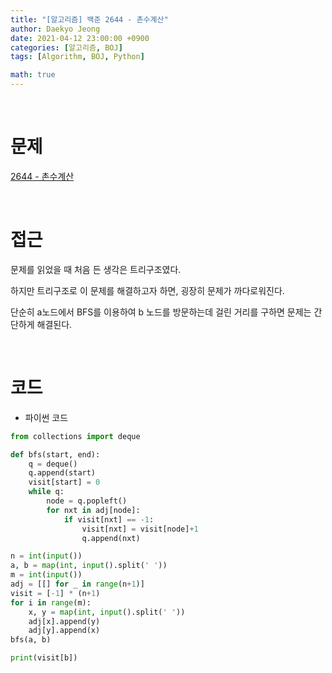 ```yaml
---
title: "[알고리즘] 백준 2644 - 촌수계산"
author: Daekyo Jeong
date: 2021-04-12 23:00:00 +0900
categories: [알고리즘, BOJ]
tags: [Algorithm, BOJ, Python]

math: true
---
```



<br/>

# **문제**

[2644 - 촌수계산](https://www.acmicpc.net/problem/2644)

<br/>

# **접근**

문제를 읽었을 때 처음 든 생각은 트리구조였다.  

하지만 트리구조로 이 문제를 해결하고자 하면, 굉장히 문제가 까다로워진다.  

단순히 a노드에서 BFS를 이용하여 b 노드를 방문하는데 걸린 거리를 구하면 문제는 간단하게 해결된다.  

<br/>

# **코드**

- 파이썬 코드   

```py
from collections import deque

def bfs(start, end):
    q = deque()
    q.append(start)
    visit[start] = 0
    while q:
        node = q.popleft()
        for nxt in adj[node]:
            if visit[nxt] == -1:
                visit[nxt] = visit[node]+1
                q.append(nxt)

n = int(input())
a, b = map(int, input().split(' '))
m = int(input())
adj = [[] for _ in range(n+1)]
visit = [-1] * (n+1)
for i in range(m):
    x, y = map(int, input().split(' '))
    adj[x].append(y)
    adj[y].append(x)
bfs(a, b)

print(visit[b])



```

<br/>
